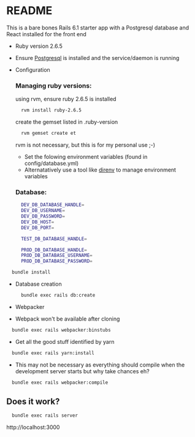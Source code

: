 # README

This is a bare bones Rails 6.1 starter app with a Postgresql database and React installed for the front end

* Ruby version
  2.6.5

* Ensure [Postgresql](https://www.postgresql.org/) is installed and the service/daemon is running

* Configuration
  ### Managing ruby versions:
  using rvm, ensure ruby 2.6.5 is installed
  ```bash
    rvm install ruby-2.6.5
  ```
  create the gemset listed in .ruby-version
  ```bash
    rvm gemset create et
  ```

  rvm is not necessary, but this is for my personal use ;-)

  - Set the folowing environment variables (found in config/database.yml)
  - Alternatatively use a tool like [direnv](https://direnv.net/) to manage environment variables

  ### Database:
  ```bash
    DEV_DB_DATABASE_HANDLE=
    DEV_DB_USERNAME=
    DEV_DB_PASSWORD=
    DEV_DB_HOST=
    DEV_DB_PORT=

    TEST_DB_DATABASE_HANDLE=

    PROD_DB_DATABASE_HANDLE=
    PROD_DB_DATABASE_USERNAME=
    PROD_DB_DATABASE_PASSWORD=
  ```

```bash
  bundle install
```

* Database creation
  ```bash
    bundle exec rails db:create
  ```

* Webpacker
- Webpack won't be available after cloning
```bash
  bundle exec rails webpacker:binstubs
```
- Get all the good stuff identified by yarn
```bash
  bundle exec rails yarn:install
```
- This may not be necessary as everything should compile when the development server starts but why take chances eh?
```bash
  bundle exec rails webpacker:compile
```

## Does it work?
  ```bash
    bundle exec rails server
  ```
  http://localhost:3000
